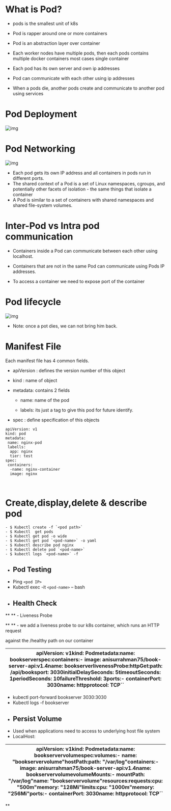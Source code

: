 # What is Pod?

* pods is the smallest unit of k8s
* Pod is rapper around one or more containers

* Pod is an abstraction layer over container
* Each worker nodes have multiple pods, then each pods contains multiple docker containers most cases single container

* Each pod has its own server and own ip addresses

* Pod can communicate with each other using ip addresses
* When a pods die, another pods create and communicate to another pod using services

# Pod Deployment

![img](https://lh6.googleusercontent.com/VRYXOBSh-KEX_1-8o8wnYFHgMMvG6SmMnlNf0NXbJbYKnSjCc3GYfiisMx4VYrQXOfn8fvPajdxdbaWVlrihtOwm5zrn_wscO5L0yJhl6eKOjQdnwD5mJ4N_hi_CsLoEOiv1gDi0UVCgUmtd5fA9reg)


# Pod Networking

![img](https://lh5.googleusercontent.com/1yU0gF4vuOxODV-hU-ZUJgLebNbHqSoE_9TN3_EQbmtYo5UeYh4BjaKxdw1MIliTTIUDJMJg7yfdapZ0YZS9Y33Fu7NiulEPEBvBgrOrpbD8SXedr1B35vEhn5LXcMBRioz1QdLryOKfikZddHykO-w)

* Each pod gets its own IP address and all containers in pods run in different ports.
* The shared context of a Pod is a set of Linux namespaces, cgroups, and potentially other facets of isolation - the same things that isolate a container
* A Pod is similar to a set of containers with shared namespaces and shared file-system volumes.


# Inter-Pod vs Intra pod communication

* Containers inside a Pod can communicate between each other using localhost.
* Containers that are not in the same Pod can communicate using Pods IP addresses.

* To access a container we need to expose port of the container


# Pod lifecycle

![img](https://lh5.googleusercontent.com/98cM8DoKsfK1KbLdwZhkQXZfAUW_1I2cznso-bbatUCfWILIqwZ6InekIJyHbfmxaAmXwfekRBP5Ss4jb9psnxPNHEkdd5ZV7FrbsSpqNjMJhK1Dn68Q3-ZfdEs76qn-jS6vbDvvjz3l0slk_7HYIwM)

* Note: once a pot dies, we can not bring him back.


# Manifest File

Each manifest file has 4 common fields.

* apiVersion : defines the version number of this object

- kind : name of object
- metadata: contains 2 fields

    - name: name of the pod

    - labels: its just a tag to give this pod for future identify.

- spec : define specification of this objects

```
apiVersion: v1
kind: pod
metadata:
 name: nginx-pod
 labells:
  app: nginx
  tier: test
spec:
 containers:
  -name: nginx-container
  image: nginx
  


```


# Create,display,delete & describe pod

```
- $ Kubectl create -f `<pod path>`
- $ Kubectl  get pods
- $ Kubectl get pod -o wide
- $ Kubectl get pod `<pod-name>` -o yaml
- $ Kubectl describe pod nginx
- $ Kubectl delete pod `<pod-name>`
- $ kubectl logs `<pod-name>` -f
```

* ## Pod Testing
* Ping `<pod IP>`
* Kubectl exec -it `<pod-name>` – bash
* ## Health Check

**	**     -   Liveness Probe

**	**	- we add a liveness probe to our k8s container, which runs an HTTP request

against the /healthy path on our container

| apiVersion: v1kind: Podmetadata:name: bookserverspec:containers:- image: anisurrahman75/book-server-api:v1.4name: bookserverlivenessProbe:httpGet:path: /api/booksport: 3030initialDelaySeconds: 5timeoutSeconds: 1periodSeconds: 10failureThreshold: 3ports:- containerPort: 3030name: httpprotocol: TCP`` |
| ----------------------------------------------------------------------------------------------------------------------------------------------------------------------------------------------------------------------------------------------------------------------------------------------------------------------- |

* kubectl port-forward bookserver 3030:3030
* Kubectl logs -f bookserver
* ## Persist Volume
* Used when applications need to access to underlying host file system
* LocalHost:

| apiVersion: v1kind: Podmetadata:name: bookservervolumespec:volumes:- name: "bookservervolume"hostPath:path: "/var/log"containers:- image: anisurrahman75/book-server-api:v1.4name: bookservervolumevolumeMounts:- mountPath: "/var/log"name: "bookservervolume"resources:requests:cpu: "500m"memory: "128Mi"limits:cpu: "1000m"memory: "256Mi"ports:- containerPort: 3030name: httpprotocol: TCP`` |
| --------------------------------------------------------------------------------------------------------------------------------------------------------------------------------------------------------------------------------------------------------------------------------------------------------------------------------------------------------------------------------------------------------- |

**
